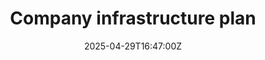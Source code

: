 ---
title: Company infrastructure plan
linkTitle: Company infrastructure plan
date: '2025-04-29T16:47:00Z'
weight: 1
description: Establish a structured infrastructure plan focusing on initial setup,
  operational systems, scalability, compliance, and future flexibility. Prioritize
  timelines for implementation and regular reviews to adapt to changing business needs
  and ensure effective resource allocation.
draft: false
ref: company-infrastructure-plan
---